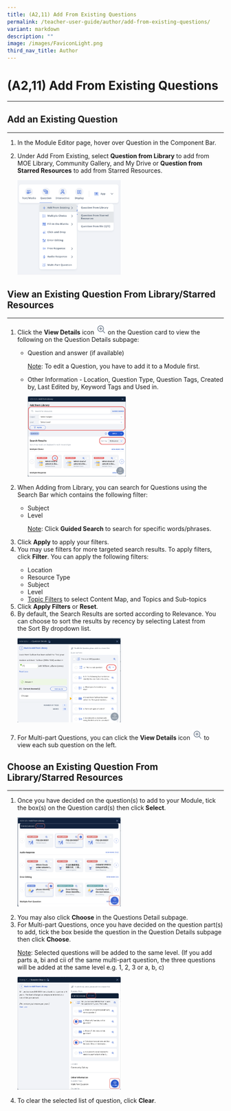 ```yaml
---
title: (A2,11) Add From Existing Questions
permalink: /teacher-user-guide/author/add-from-existing-questions/
variant: markdown
description: ""
image: /images/FaviconLight.png
third_nav_title: Author
---
```

<h1 id="add-from-existing-questions">(A2,11) Add From Existing Questions</h1><hr>
<h2 id="-add-an-exisiting-question-">Add an Existing Question</h2>
<hr>
<ol>
<li><p>In the Module Editor page, hover over Question in the Component Bar.</p>
	</li><li>Under Add From Existing, select <b>Question from Library</b> to add from MOE Library, Community Gallery, and My Drive or <b>Question from Starred Resources</b> to add from Starred Resources.</li>
	<p><img style="width: 50%;" src="/images/2Teacher/AU_AddFromExisiting1.png"></p>
</ol>
<h2 id="-view-an-exisiting-question-from-library-starred-resources-">View an Existing Question From Library/Starred Resources</h2>
<hr>
<ol>
	<li><p>Click&nbsp;the <b>View Details</b> icon <img style="width:1.5rem; display: inline;" src="/images/Icons/ViewDetails.svg"> on the Question card to view the following on the Question Details subpage:</p>
		<ul><li>Question and answer (if available)</li>
			<p><u>Note</u>: To edit a Question, you have to add it to a Module first.</p>
			<li>Other Information - Location, Question Type, Question Tags, Created by, Last Edited by, Keyword Tags and Used in.</li>
				<p><img style="width: 50%;" src="/images/2Teacher/AU_AddFromExisting2.png"></p>
		</ul>
</li><li>When Adding from Library, you can search for Questions using the Search Bar which contains the following filter:</li>
	<ul><li>Subject</li>
		<li>Level</li>
		<p><u>Note</u>: Click&nbsp;<b>Guided Search</b>&nbsp;to search for specific words/phrases.</p></ul>

<li>Click <b>Apply</b> to apply your filters.</li>
<li>You may use filters for more targeted search results. To apply filters, click&nbsp;<b>Filter</b>. You can apply the following filters:</li>
	<ul><li>Location</li>
		<li>Resource Type</li>
			<li>Subject</li>
		<li>Level</li>
		<li><a target="_blank" href="/teacher-user-guide/discover/search-for-resources/">Topic Filters</a> to select Content Map, and Topics and Sub-topics</li></ul>
	<li>Click&nbsp;<b>Apply Filters</b> or <b>Reset</b>.
		</li><li>By default, the Search Results are sorted according to Relevance. You can choose to sort the results by recency by selecting&nbsp;Latest&nbsp;from the&nbsp;Sort By&nbsp;dropdown list.</li>
		<p><img style="width: 50%;" src="/images/2Teacher/AU_AddFromExisiting3.png"></p>
	<li>For Multi-part Questions, you can click the <b>View Details</b> icon <img style="width:1.5rem; display: inline;" src="/images/Icons/ViewDetails.svg"> to view each sub question on the left.</li>
</ol>

<h2 id="-choose-an-exisiting-question-from-library-starred-resources-">Choose an Existing Question From Library/Starred Resources</h2>
<hr>
<ol>
	<li><p>Once you have decided on the question(s) to add to your Module, tick the box(s) on the Question card(s) then click <b>Select</b>. </p>
		<p><img style="width: 50%;" src="/images/2Teacher/AU_AddFromExisiting4.png"></p>
	</li><li>You may also click <b>Choose</b> in the Questions Detail subpage. </li>
	<li>For Multi-part Questions, once you have decided on the question part(s) to add, tick the box beside the question in the Question Details subpage then click&nbsp;<b>Choose</b>.</li>
	<p><u>Note</u>: Selected questions will be added to the same level. (If you add parts a, bi and cii of the same multi-part question, the three questions will be added at the same level e.g. 1, 2, 3 or a, b, c)</p>
	<p><img style="width: 50%;" src="/images/2Teacher/AU_AddFromExisiting5.png"></p>
	<li>To clear the selected list of question, click&nbsp;<b>Clear</b>.</li></ol>